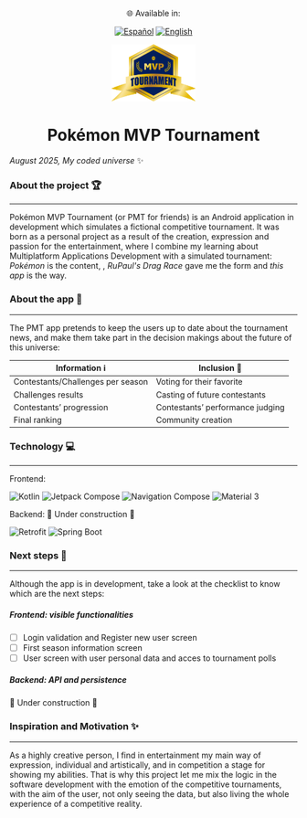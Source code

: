 <div align="center">

🌐 Available in:

[![Español](https://img.shields.io/badge/lang-Español-red.svg)](README.es.md)
[![English](https://img.shields.io/badge/lang-English-blue.svg)](README.en.md)

<img src="Logo.png" height="100">

# **Pokémon MVP Tournament**

</div>

_August 2025, My coded universe_ :sparkles:

### **About the project** :trophy:

***
Pokémon MVP Tournament (or PMT for friends) is an Android application in development which simulates a fictional competitive tournament. It was born as a personal project as a result of the creation, expression and passion for the entertainment, where I combine my learning about Multiplatform Applications Development with a simulated tournament: _Pokémon_ is the content, , _RuPaul's Drag Race_ gave me the form and _this app_ is the way.

### **About the app** :iphone:

***

The PMT app pretends to keep the users up to date about the tournament news, and make them take part in the decision makings about the future of this universe:

<div align="center">
 
| Information :information_source: | Inclusion :raising_hand: |
|-------------|-----------|
|Contestants/Challenges per season|Voting for their favorite|
|Challenges results|Casting of future contestants|
|Contestants’ progression|Contestants’ performance judging|
|Final ranking|Community creation|

</div>

### **Technology** :computer:

 ***

Frontend:
<br>

![Kotlin](https://img.shields.io/badge/Kotlin-0095D5?logo=kotlin&logoColor=white&style=for-the-badge)
![Jetpack Compose](https://img.shields.io/badge/Jetpack%20Compose-4285F4?logo=jetpackcompose&logoColor=white&style=for-the-badge)
![Navigation Compose](https://img.shields.io/badge/Navigation_Compose-4285F4?logo=android&logoColor=white&style=for-the-badge)
![Material 3](https://img.shields.io/badge/Material%203-757575?logo=materialdesign&logoColor=white&style=for-the-badge)
<br>

Backend:
🚧 Under construction 🚧
<br>

![Retrofit](https://img.shields.io/badge/Retrofit-3DDC84?logo=android&logoColor=white&style=for-the-badge)
![Spring Boot](https://img.shields.io/badge/Spring%20Boot-6DB33F?logo=springboot&logoColor=white&style=for-the-badge)

### **Next steps** :paw_prints:

***
Although the app is in development, take a look at the checklist to know which are the next steps:

##### _Frontend: visible functionalities_
- [ ] Login validation and Register new user screen
- [ ] First season information screen
- [ ] User screen with user personal data and acces to tournament polls

##### _Backend: API and persistence_
🚧 Under construction 🚧


### **Inspiration and Motivation** :sparkles:

***

As a highly creative person, I find in entertainment my main way of expression, individual and artistically, and in competition a stage for showing my abilities.
That is why this project let me mix the logic in the software development with the emotion of the competitive tournaments, with the aim of the user, not only seeing the data, but also living the whole experience of a competitive reality.


